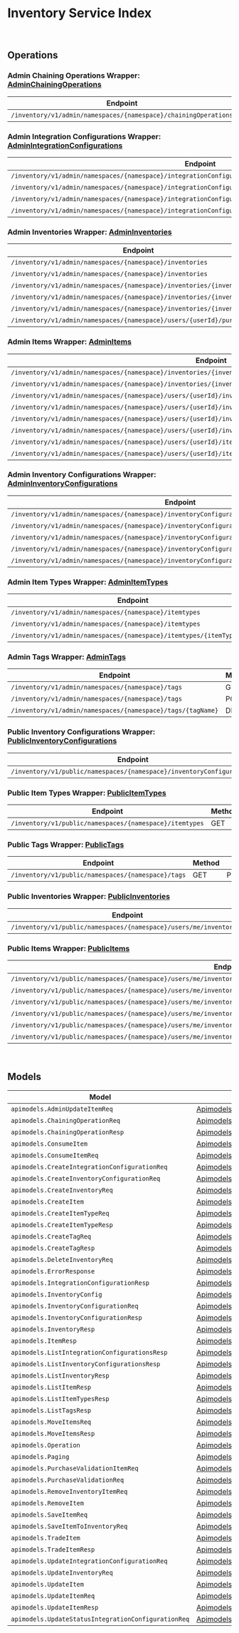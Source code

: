 [//]: # (Code generated. DO NOT EDIT.)

# Inventory Service Index

&nbsp;

## Operations

### Admin Chaining Operations Wrapper:  [AdminChainingOperations](../../src/main/java/net/accelbyte/sdk/api/inventory/wrappers/AdminChainingOperations.java)
| Endpoint | Method | ID | Class | Example |
|---|---|---|---|---|
| `/inventory/v1/admin/namespaces/{namespace}/chainingOperations` | POST | AdminCreateChainingOperations | [AdminCreateChainingOperations](../../src/main/java/net/accelbyte/sdk/api/inventory/operations/admin_chaining_operations/AdminCreateChainingOperations.java) | [AdminCreateChainingOperations](../../samples/cli/src/main/java/net/accelbyte/sdk/cli/api/inventory/admin_chaining_operations/AdminCreateChainingOperations.java) |

### Admin Integration Configurations Wrapper:  [AdminIntegrationConfigurations](../../src/main/java/net/accelbyte/sdk/api/inventory/wrappers/AdminIntegrationConfigurations.java)
| Endpoint | Method | ID | Class | Example |
|---|---|---|---|---|
| `/inventory/v1/admin/namespaces/{namespace}/integrationConfigurations` | GET | AdminListIntegrationConfigurations | [AdminListIntegrationConfigurations](../../src/main/java/net/accelbyte/sdk/api/inventory/operations/admin_integration_configurations/AdminListIntegrationConfigurations.java) | [AdminListIntegrationConfigurations](../../samples/cli/src/main/java/net/accelbyte/sdk/cli/api/inventory/admin_integration_configurations/AdminListIntegrationConfigurations.java) |
| `/inventory/v1/admin/namespaces/{namespace}/integrationConfigurations` | POST | AdminCreateIntegrationConfiguration | [AdminCreateIntegrationConfiguration](../../src/main/java/net/accelbyte/sdk/api/inventory/operations/admin_integration_configurations/AdminCreateIntegrationConfiguration.java) | [AdminCreateIntegrationConfiguration](../../samples/cli/src/main/java/net/accelbyte/sdk/cli/api/inventory/admin_integration_configurations/AdminCreateIntegrationConfiguration.java) |
| `/inventory/v1/admin/namespaces/{namespace}/integrationConfigurations/{integrationConfigurationId}` | PUT | AdminUpdateIntegrationConfiguration | [AdminUpdateIntegrationConfiguration](../../src/main/java/net/accelbyte/sdk/api/inventory/operations/admin_integration_configurations/AdminUpdateIntegrationConfiguration.java) | [AdminUpdateIntegrationConfiguration](../../samples/cli/src/main/java/net/accelbyte/sdk/cli/api/inventory/admin_integration_configurations/AdminUpdateIntegrationConfiguration.java) |
| `/inventory/v1/admin/namespaces/{namespace}/integrationConfigurations/{integrationConfigurationId}/status` | PUT | AdminUpdateStatusIntegrationConfiguration | [AdminUpdateStatusIntegrationConfiguration](../../src/main/java/net/accelbyte/sdk/api/inventory/operations/admin_integration_configurations/AdminUpdateStatusIntegrationConfiguration.java) | [AdminUpdateStatusIntegrationConfiguration](../../samples/cli/src/main/java/net/accelbyte/sdk/cli/api/inventory/admin_integration_configurations/AdminUpdateStatusIntegrationConfiguration.java) |

### Admin Inventories Wrapper:  [AdminInventories](../../src/main/java/net/accelbyte/sdk/api/inventory/wrappers/AdminInventories.java)
| Endpoint | Method | ID | Class | Example |
|---|---|---|---|---|
| `/inventory/v1/admin/namespaces/{namespace}/inventories` | GET | AdminListInventories | [AdminListInventories](../../src/main/java/net/accelbyte/sdk/api/inventory/operations/admin_inventories/AdminListInventories.java) | [AdminListInventories](../../samples/cli/src/main/java/net/accelbyte/sdk/cli/api/inventory/admin_inventories/AdminListInventories.java) |
| `/inventory/v1/admin/namespaces/{namespace}/inventories` | POST | AdminCreateInventory | [AdminCreateInventory](../../src/main/java/net/accelbyte/sdk/api/inventory/operations/admin_inventories/AdminCreateInventory.java) | [AdminCreateInventory](../../samples/cli/src/main/java/net/accelbyte/sdk/cli/api/inventory/admin_inventories/AdminCreateInventory.java) |
| `/inventory/v1/admin/namespaces/{namespace}/inventories/{inventoryId}` | GET | AdminGetInventory | [AdminGetInventory](../../src/main/java/net/accelbyte/sdk/api/inventory/operations/admin_inventories/AdminGetInventory.java) | [AdminGetInventory](../../samples/cli/src/main/java/net/accelbyte/sdk/cli/api/inventory/admin_inventories/AdminGetInventory.java) |
| `/inventory/v1/admin/namespaces/{namespace}/inventories/{inventoryId}` | PUT | AdminUpdateInventory | [AdminUpdateInventory](../../src/main/java/net/accelbyte/sdk/api/inventory/operations/admin_inventories/AdminUpdateInventory.java) | [AdminUpdateInventory](../../samples/cli/src/main/java/net/accelbyte/sdk/cli/api/inventory/admin_inventories/AdminUpdateInventory.java) |
| `/inventory/v1/admin/namespaces/{namespace}/inventories/{inventoryId}` | DELETE | DeleteInventory | [DeleteInventory](../../src/main/java/net/accelbyte/sdk/api/inventory/operations/admin_inventories/DeleteInventory.java) | [DeleteInventory](../../samples/cli/src/main/java/net/accelbyte/sdk/cli/api/inventory/admin_inventories/DeleteInventory.java) |
| `/inventory/v1/admin/namespaces/{namespace}/users/{userId}/purchaseable` | POST | AdminPurchasable | [AdminPurchasable](../../src/main/java/net/accelbyte/sdk/api/inventory/operations/admin_inventories/AdminPurchasable.java) | [AdminPurchasable](../../samples/cli/src/main/java/net/accelbyte/sdk/cli/api/inventory/admin_inventories/AdminPurchasable.java) |

### Admin Items Wrapper:  [AdminItems](../../src/main/java/net/accelbyte/sdk/api/inventory/wrappers/AdminItems.java)
| Endpoint | Method | ID | Class | Example |
|---|---|---|---|---|
| `/inventory/v1/admin/namespaces/{namespace}/inventories/{inventoryId}/items` | GET | AdminListItems | [AdminListItems](../../src/main/java/net/accelbyte/sdk/api/inventory/operations/admin_items/AdminListItems.java) | [AdminListItems](../../samples/cli/src/main/java/net/accelbyte/sdk/cli/api/inventory/admin_items/AdminListItems.java) |
| `/inventory/v1/admin/namespaces/{namespace}/inventories/{inventoryId}/slots/{slotId}/sourceItems/{sourceItemId}` | GET | AdminGetInventoryItem | [AdminGetInventoryItem](../../src/main/java/net/accelbyte/sdk/api/inventory/operations/admin_items/AdminGetInventoryItem.java) | [AdminGetInventoryItem](../../samples/cli/src/main/java/net/accelbyte/sdk/cli/api/inventory/admin_items/AdminGetInventoryItem.java) |
| `/inventory/v1/admin/namespaces/{namespace}/users/{userId}/inventories/{inventoryId}/consume` | POST | AdminConsumeUserItem | [AdminConsumeUserItem](../../src/main/java/net/accelbyte/sdk/api/inventory/operations/admin_items/AdminConsumeUserItem.java) | [AdminConsumeUserItem](../../samples/cli/src/main/java/net/accelbyte/sdk/cli/api/inventory/admin_items/AdminConsumeUserItem.java) |
| `/inventory/v1/admin/namespaces/{namespace}/users/{userId}/inventories/{inventoryId}/items` | PUT | AdminBulkUpdateMyItems | [AdminBulkUpdateMyItems](../../src/main/java/net/accelbyte/sdk/api/inventory/operations/admin_items/AdminBulkUpdateMyItems.java) | [AdminBulkUpdateMyItems](../../samples/cli/src/main/java/net/accelbyte/sdk/cli/api/inventory/admin_items/AdminBulkUpdateMyItems.java) |
| `/inventory/v1/admin/namespaces/{namespace}/users/{userId}/inventories/{inventoryId}/items` | POST | AdminSaveItemToInventory | [AdminSaveItemToInventory](../../src/main/java/net/accelbyte/sdk/api/inventory/operations/admin_items/AdminSaveItemToInventory.java) | [AdminSaveItemToInventory](../../samples/cli/src/main/java/net/accelbyte/sdk/cli/api/inventory/admin_items/AdminSaveItemToInventory.java) |
| `/inventory/v1/admin/namespaces/{namespace}/users/{userId}/inventories/{inventoryId}/items` | DELETE | AdminBulkRemoveItems | [AdminBulkRemoveItems](../../src/main/java/net/accelbyte/sdk/api/inventory/operations/admin_items/AdminBulkRemoveItems.java) | [AdminBulkRemoveItems](../../samples/cli/src/main/java/net/accelbyte/sdk/cli/api/inventory/admin_items/AdminBulkRemoveItems.java) |
| `/inventory/v1/admin/namespaces/{namespace}/users/{userId}/items` | POST | AdminSaveItem | [AdminSaveItem](../../src/main/java/net/accelbyte/sdk/api/inventory/operations/admin_items/AdminSaveItem.java) | [AdminSaveItem](../../samples/cli/src/main/java/net/accelbyte/sdk/cli/api/inventory/admin_items/AdminSaveItem.java) |
| `/inventory/v1/admin/namespaces/{namespace}/users/{userId}/items/entitlements/sync` | PUT | AdminSyncUserEntitlements | [AdminSyncUserEntitlements](../../src/main/java/net/accelbyte/sdk/api/inventory/operations/admin_items/AdminSyncUserEntitlements.java) | [AdminSyncUserEntitlements](../../samples/cli/src/main/java/net/accelbyte/sdk/cli/api/inventory/admin_items/AdminSyncUserEntitlements.java) |

### Admin Inventory Configurations Wrapper:  [AdminInventoryConfigurations](../../src/main/java/net/accelbyte/sdk/api/inventory/wrappers/AdminInventoryConfigurations.java)
| Endpoint | Method | ID | Class | Example |
|---|---|---|---|---|
| `/inventory/v1/admin/namespaces/{namespace}/inventoryConfigurations` | GET | AdminListInventoryConfigurations | [AdminListInventoryConfigurations](../../src/main/java/net/accelbyte/sdk/api/inventory/operations/admin_inventory_configurations/AdminListInventoryConfigurations.java) | [AdminListInventoryConfigurations](../../samples/cli/src/main/java/net/accelbyte/sdk/cli/api/inventory/admin_inventory_configurations/AdminListInventoryConfigurations.java) |
| `/inventory/v1/admin/namespaces/{namespace}/inventoryConfigurations` | POST | AdminCreateInventoryConfiguration | [AdminCreateInventoryConfiguration](../../src/main/java/net/accelbyte/sdk/api/inventory/operations/admin_inventory_configurations/AdminCreateInventoryConfiguration.java) | [AdminCreateInventoryConfiguration](../../samples/cli/src/main/java/net/accelbyte/sdk/cli/api/inventory/admin_inventory_configurations/AdminCreateInventoryConfiguration.java) |
| `/inventory/v1/admin/namespaces/{namespace}/inventoryConfigurations/{inventoryConfigurationId}` | GET | AdminGetInventoryConfiguration | [AdminGetInventoryConfiguration](../../src/main/java/net/accelbyte/sdk/api/inventory/operations/admin_inventory_configurations/AdminGetInventoryConfiguration.java) | [AdminGetInventoryConfiguration](../../samples/cli/src/main/java/net/accelbyte/sdk/cli/api/inventory/admin_inventory_configurations/AdminGetInventoryConfiguration.java) |
| `/inventory/v1/admin/namespaces/{namespace}/inventoryConfigurations/{inventoryConfigurationId}` | PUT | AdminUpdateInventoryConfiguration | [AdminUpdateInventoryConfiguration](../../src/main/java/net/accelbyte/sdk/api/inventory/operations/admin_inventory_configurations/AdminUpdateInventoryConfiguration.java) | [AdminUpdateInventoryConfiguration](../../samples/cli/src/main/java/net/accelbyte/sdk/cli/api/inventory/admin_inventory_configurations/AdminUpdateInventoryConfiguration.java) |
| `/inventory/v1/admin/namespaces/{namespace}/inventoryConfigurations/{inventoryConfigurationId}` | DELETE | AdminDeleteInventoryConfiguration | [AdminDeleteInventoryConfiguration](../../src/main/java/net/accelbyte/sdk/api/inventory/operations/admin_inventory_configurations/AdminDeleteInventoryConfiguration.java) | [AdminDeleteInventoryConfiguration](../../samples/cli/src/main/java/net/accelbyte/sdk/cli/api/inventory/admin_inventory_configurations/AdminDeleteInventoryConfiguration.java) |

### Admin Item Types Wrapper:  [AdminItemTypes](../../src/main/java/net/accelbyte/sdk/api/inventory/wrappers/AdminItemTypes.java)
| Endpoint | Method | ID | Class | Example |
|---|---|---|---|---|
| `/inventory/v1/admin/namespaces/{namespace}/itemtypes` | GET | AdminListItemTypes | [AdminListItemTypes](../../src/main/java/net/accelbyte/sdk/api/inventory/operations/admin_item_types/AdminListItemTypes.java) | [AdminListItemTypes](../../samples/cli/src/main/java/net/accelbyte/sdk/cli/api/inventory/admin_item_types/AdminListItemTypes.java) |
| `/inventory/v1/admin/namespaces/{namespace}/itemtypes` | POST | AdminCreateItemType | [AdminCreateItemType](../../src/main/java/net/accelbyte/sdk/api/inventory/operations/admin_item_types/AdminCreateItemType.java) | [AdminCreateItemType](../../samples/cli/src/main/java/net/accelbyte/sdk/cli/api/inventory/admin_item_types/AdminCreateItemType.java) |
| `/inventory/v1/admin/namespaces/{namespace}/itemtypes/{itemTypeName}` | DELETE | AdminDeleteItemType | [AdminDeleteItemType](../../src/main/java/net/accelbyte/sdk/api/inventory/operations/admin_item_types/AdminDeleteItemType.java) | [AdminDeleteItemType](../../samples/cli/src/main/java/net/accelbyte/sdk/cli/api/inventory/admin_item_types/AdminDeleteItemType.java) |

### Admin Tags Wrapper:  [AdminTags](../../src/main/java/net/accelbyte/sdk/api/inventory/wrappers/AdminTags.java)
| Endpoint | Method | ID | Class | Example |
|---|---|---|---|---|
| `/inventory/v1/admin/namespaces/{namespace}/tags` | GET | AdminListTags | [AdminListTags](../../src/main/java/net/accelbyte/sdk/api/inventory/operations/admin_tags/AdminListTags.java) | [AdminListTags](../../samples/cli/src/main/java/net/accelbyte/sdk/cli/api/inventory/admin_tags/AdminListTags.java) |
| `/inventory/v1/admin/namespaces/{namespace}/tags` | POST | AdminCreateTag | [AdminCreateTag](../../src/main/java/net/accelbyte/sdk/api/inventory/operations/admin_tags/AdminCreateTag.java) | [AdminCreateTag](../../samples/cli/src/main/java/net/accelbyte/sdk/cli/api/inventory/admin_tags/AdminCreateTag.java) |
| `/inventory/v1/admin/namespaces/{namespace}/tags/{tagName}` | DELETE | AdminDeleteTag | [AdminDeleteTag](../../src/main/java/net/accelbyte/sdk/api/inventory/operations/admin_tags/AdminDeleteTag.java) | [AdminDeleteTag](../../samples/cli/src/main/java/net/accelbyte/sdk/cli/api/inventory/admin_tags/AdminDeleteTag.java) |

### Public Inventory Configurations Wrapper:  [PublicInventoryConfigurations](../../src/main/java/net/accelbyte/sdk/api/inventory/wrappers/PublicInventoryConfigurations.java)
| Endpoint | Method | ID | Class | Example |
|---|---|---|---|---|
| `/inventory/v1/public/namespaces/{namespace}/inventoryConfigurations` | GET | PublicListInventoryConfigurations | [PublicListInventoryConfigurations](../../src/main/java/net/accelbyte/sdk/api/inventory/operations/public_inventory_configurations/PublicListInventoryConfigurations.java) | [PublicListInventoryConfigurations](../../samples/cli/src/main/java/net/accelbyte/sdk/cli/api/inventory/public_inventory_configurations/PublicListInventoryConfigurations.java) |

### Public Item Types Wrapper:  [PublicItemTypes](../../src/main/java/net/accelbyte/sdk/api/inventory/wrappers/PublicItemTypes.java)
| Endpoint | Method | ID | Class | Example |
|---|---|---|---|---|
| `/inventory/v1/public/namespaces/{namespace}/itemtypes` | GET | PublicListItemTypes | [PublicListItemTypes](../../src/main/java/net/accelbyte/sdk/api/inventory/operations/public_item_types/PublicListItemTypes.java) | [PublicListItemTypes](../../samples/cli/src/main/java/net/accelbyte/sdk/cli/api/inventory/public_item_types/PublicListItemTypes.java) |

### Public Tags Wrapper:  [PublicTags](../../src/main/java/net/accelbyte/sdk/api/inventory/wrappers/PublicTags.java)
| Endpoint | Method | ID | Class | Example |
|---|---|---|---|---|
| `/inventory/v1/public/namespaces/{namespace}/tags` | GET | PublicListTags | [PublicListTags](../../src/main/java/net/accelbyte/sdk/api/inventory/operations/public_tags/PublicListTags.java) | [PublicListTags](../../samples/cli/src/main/java/net/accelbyte/sdk/cli/api/inventory/public_tags/PublicListTags.java) |

### Public Inventories Wrapper:  [PublicInventories](../../src/main/java/net/accelbyte/sdk/api/inventory/wrappers/PublicInventories.java)
| Endpoint | Method | ID | Class | Example |
|---|---|---|---|---|
| `/inventory/v1/public/namespaces/{namespace}/users/me/inventories` | GET | PublicListInventories | [PublicListInventories](../../src/main/java/net/accelbyte/sdk/api/inventory/operations/public_inventories/PublicListInventories.java) | [PublicListInventories](../../samples/cli/src/main/java/net/accelbyte/sdk/cli/api/inventory/public_inventories/PublicListInventories.java) |

### Public Items Wrapper:  [PublicItems](../../src/main/java/net/accelbyte/sdk/api/inventory/wrappers/PublicItems.java)
| Endpoint | Method | ID | Class | Example |
|---|---|---|---|---|
| `/inventory/v1/public/namespaces/{namespace}/users/me/inventories/{inventoryId}/consume` | POST | PublicConsumeMyItem | [PublicConsumeMyItem](../../src/main/java/net/accelbyte/sdk/api/inventory/operations/public_items/PublicConsumeMyItem.java) | [PublicConsumeMyItem](../../samples/cli/src/main/java/net/accelbyte/sdk/cli/api/inventory/public_items/PublicConsumeMyItem.java) |
| `/inventory/v1/public/namespaces/{namespace}/users/me/inventories/{inventoryId}/items` | GET | PublicListItems | [PublicListItems](../../src/main/java/net/accelbyte/sdk/api/inventory/operations/public_items/PublicListItems.java) | [PublicListItems](../../samples/cli/src/main/java/net/accelbyte/sdk/cli/api/inventory/public_items/PublicListItems.java) |
| `/inventory/v1/public/namespaces/{namespace}/users/me/inventories/{inventoryId}/items` | PUT | PublicBulkUpdateMyItems | [PublicBulkUpdateMyItems](../../src/main/java/net/accelbyte/sdk/api/inventory/operations/public_items/PublicBulkUpdateMyItems.java) | [PublicBulkUpdateMyItems](../../samples/cli/src/main/java/net/accelbyte/sdk/cli/api/inventory/public_items/PublicBulkUpdateMyItems.java) |
| `/inventory/v1/public/namespaces/{namespace}/users/me/inventories/{inventoryId}/items` | DELETE | PublicBulkRemoveMyItems | [PublicBulkRemoveMyItems](../../src/main/java/net/accelbyte/sdk/api/inventory/operations/public_items/PublicBulkRemoveMyItems.java) | [PublicBulkRemoveMyItems](../../samples/cli/src/main/java/net/accelbyte/sdk/cli/api/inventory/public_items/PublicBulkRemoveMyItems.java) |
| `/inventory/v1/public/namespaces/{namespace}/users/me/inventories/{inventoryId}/items/movement` | POST | PublicMoveMyItems | [PublicMoveMyItems](../../src/main/java/net/accelbyte/sdk/api/inventory/operations/public_items/PublicMoveMyItems.java) | [PublicMoveMyItems](../../samples/cli/src/main/java/net/accelbyte/sdk/cli/api/inventory/public_items/PublicMoveMyItems.java) |
| `/inventory/v1/public/namespaces/{namespace}/users/me/inventories/{inventoryId}/slots/{slotId}/sourceItems/{sourceItemId}` | GET | PublicGetItem | [PublicGetItem](../../src/main/java/net/accelbyte/sdk/api/inventory/operations/public_items/PublicGetItem.java) | [PublicGetItem](../../samples/cli/src/main/java/net/accelbyte/sdk/cli/api/inventory/public_items/PublicGetItem.java) |


&nbsp;

## Models

| Model | Class |
|---|---|
| `apimodels.AdminUpdateItemReq` | [ApimodelsAdminUpdateItemReq](../../src/main/java/net/accelbyte/sdk/api/inventory/models/ApimodelsAdminUpdateItemReq.java) |
| `apimodels.ChainingOperationReq` | [ApimodelsChainingOperationReq](../../src/main/java/net/accelbyte/sdk/api/inventory/models/ApimodelsChainingOperationReq.java) |
| `apimodels.ChainingOperationResp` | [ApimodelsChainingOperationResp](../../src/main/java/net/accelbyte/sdk/api/inventory/models/ApimodelsChainingOperationResp.java) |
| `apimodels.ConsumeItem` | [ApimodelsConsumeItem](../../src/main/java/net/accelbyte/sdk/api/inventory/models/ApimodelsConsumeItem.java) |
| `apimodels.ConsumeItemReq` | [ApimodelsConsumeItemReq](../../src/main/java/net/accelbyte/sdk/api/inventory/models/ApimodelsConsumeItemReq.java) |
| `apimodels.CreateIntegrationConfigurationReq` | [ApimodelsCreateIntegrationConfigurationReq](../../src/main/java/net/accelbyte/sdk/api/inventory/models/ApimodelsCreateIntegrationConfigurationReq.java) |
| `apimodels.CreateInventoryConfigurationReq` | [ApimodelsCreateInventoryConfigurationReq](../../src/main/java/net/accelbyte/sdk/api/inventory/models/ApimodelsCreateInventoryConfigurationReq.java) |
| `apimodels.CreateInventoryReq` | [ApimodelsCreateInventoryReq](../../src/main/java/net/accelbyte/sdk/api/inventory/models/ApimodelsCreateInventoryReq.java) |
| `apimodels.CreateItem` | [ApimodelsCreateItem](../../src/main/java/net/accelbyte/sdk/api/inventory/models/ApimodelsCreateItem.java) |
| `apimodels.CreateItemTypeReq` | [ApimodelsCreateItemTypeReq](../../src/main/java/net/accelbyte/sdk/api/inventory/models/ApimodelsCreateItemTypeReq.java) |
| `apimodels.CreateItemTypeResp` | [ApimodelsCreateItemTypeResp](../../src/main/java/net/accelbyte/sdk/api/inventory/models/ApimodelsCreateItemTypeResp.java) |
| `apimodels.CreateTagReq` | [ApimodelsCreateTagReq](../../src/main/java/net/accelbyte/sdk/api/inventory/models/ApimodelsCreateTagReq.java) |
| `apimodels.CreateTagResp` | [ApimodelsCreateTagResp](../../src/main/java/net/accelbyte/sdk/api/inventory/models/ApimodelsCreateTagResp.java) |
| `apimodels.DeleteInventoryReq` | [ApimodelsDeleteInventoryReq](../../src/main/java/net/accelbyte/sdk/api/inventory/models/ApimodelsDeleteInventoryReq.java) |
| `apimodels.ErrorResponse` | [ApimodelsErrorResponse](../../src/main/java/net/accelbyte/sdk/api/inventory/models/ApimodelsErrorResponse.java) |
| `apimodels.IntegrationConfigurationResp` | [ApimodelsIntegrationConfigurationResp](../../src/main/java/net/accelbyte/sdk/api/inventory/models/ApimodelsIntegrationConfigurationResp.java) |
| `apimodels.InventoryConfig` | [ApimodelsInventoryConfig](../../src/main/java/net/accelbyte/sdk/api/inventory/models/ApimodelsInventoryConfig.java) |
| `apimodels.InventoryConfigurationReq` | [ApimodelsInventoryConfigurationReq](../../src/main/java/net/accelbyte/sdk/api/inventory/models/ApimodelsInventoryConfigurationReq.java) |
| `apimodels.InventoryConfigurationResp` | [ApimodelsInventoryConfigurationResp](../../src/main/java/net/accelbyte/sdk/api/inventory/models/ApimodelsInventoryConfigurationResp.java) |
| `apimodels.InventoryResp` | [ApimodelsInventoryResp](../../src/main/java/net/accelbyte/sdk/api/inventory/models/ApimodelsInventoryResp.java) |
| `apimodels.ItemResp` | [ApimodelsItemResp](../../src/main/java/net/accelbyte/sdk/api/inventory/models/ApimodelsItemResp.java) |
| `apimodels.ListIntegrationConfigurationsResp` | [ApimodelsListIntegrationConfigurationsResp](../../src/main/java/net/accelbyte/sdk/api/inventory/models/ApimodelsListIntegrationConfigurationsResp.java) |
| `apimodels.ListInventoryConfigurationsResp` | [ApimodelsListInventoryConfigurationsResp](../../src/main/java/net/accelbyte/sdk/api/inventory/models/ApimodelsListInventoryConfigurationsResp.java) |
| `apimodels.ListInventoryResp` | [ApimodelsListInventoryResp](../../src/main/java/net/accelbyte/sdk/api/inventory/models/ApimodelsListInventoryResp.java) |
| `apimodels.ListItemResp` | [ApimodelsListItemResp](../../src/main/java/net/accelbyte/sdk/api/inventory/models/ApimodelsListItemResp.java) |
| `apimodels.ListItemTypesResp` | [ApimodelsListItemTypesResp](../../src/main/java/net/accelbyte/sdk/api/inventory/models/ApimodelsListItemTypesResp.java) |
| `apimodels.ListTagsResp` | [ApimodelsListTagsResp](../../src/main/java/net/accelbyte/sdk/api/inventory/models/ApimodelsListTagsResp.java) |
| `apimodels.MoveItemsReq` | [ApimodelsMoveItemsReq](../../src/main/java/net/accelbyte/sdk/api/inventory/models/ApimodelsMoveItemsReq.java) |
| `apimodels.MoveItemsResp` | [ApimodelsMoveItemsResp](../../src/main/java/net/accelbyte/sdk/api/inventory/models/ApimodelsMoveItemsResp.java) |
| `apimodels.Operation` | [ApimodelsOperation](../../src/main/java/net/accelbyte/sdk/api/inventory/models/ApimodelsOperation.java) |
| `apimodels.Paging` | [ApimodelsPaging](../../src/main/java/net/accelbyte/sdk/api/inventory/models/ApimodelsPaging.java) |
| `apimodels.PurchaseValidationItemReq` | [ApimodelsPurchaseValidationItemReq](../../src/main/java/net/accelbyte/sdk/api/inventory/models/ApimodelsPurchaseValidationItemReq.java) |
| `apimodels.PurchaseValidationReq` | [ApimodelsPurchaseValidationReq](../../src/main/java/net/accelbyte/sdk/api/inventory/models/ApimodelsPurchaseValidationReq.java) |
| `apimodels.RemoveInventoryItemReq` | [ApimodelsRemoveInventoryItemReq](../../src/main/java/net/accelbyte/sdk/api/inventory/models/ApimodelsRemoveInventoryItemReq.java) |
| `apimodels.RemoveItem` | [ApimodelsRemoveItem](../../src/main/java/net/accelbyte/sdk/api/inventory/models/ApimodelsRemoveItem.java) |
| `apimodels.SaveItemReq` | [ApimodelsSaveItemReq](../../src/main/java/net/accelbyte/sdk/api/inventory/models/ApimodelsSaveItemReq.java) |
| `apimodels.SaveItemToInventoryReq` | [ApimodelsSaveItemToInventoryReq](../../src/main/java/net/accelbyte/sdk/api/inventory/models/ApimodelsSaveItemToInventoryReq.java) |
| `apimodels.TradeItem` | [ApimodelsTradeItem](../../src/main/java/net/accelbyte/sdk/api/inventory/models/ApimodelsTradeItem.java) |
| `apimodels.TradeItemResp` | [ApimodelsTradeItemResp](../../src/main/java/net/accelbyte/sdk/api/inventory/models/ApimodelsTradeItemResp.java) |
| `apimodels.UpdateIntegrationConfigurationReq` | [ApimodelsUpdateIntegrationConfigurationReq](../../src/main/java/net/accelbyte/sdk/api/inventory/models/ApimodelsUpdateIntegrationConfigurationReq.java) |
| `apimodels.UpdateInventoryReq` | [ApimodelsUpdateInventoryReq](../../src/main/java/net/accelbyte/sdk/api/inventory/models/ApimodelsUpdateInventoryReq.java) |
| `apimodels.UpdateItem` | [ApimodelsUpdateItem](../../src/main/java/net/accelbyte/sdk/api/inventory/models/ApimodelsUpdateItem.java) |
| `apimodels.UpdateItemReq` | [ApimodelsUpdateItemReq](../../src/main/java/net/accelbyte/sdk/api/inventory/models/ApimodelsUpdateItemReq.java) |
| `apimodels.UpdateItemResp` | [ApimodelsUpdateItemResp](../../src/main/java/net/accelbyte/sdk/api/inventory/models/ApimodelsUpdateItemResp.java) |
| `apimodels.UpdateStatusIntegrationConfigurationReq` | [ApimodelsUpdateStatusIntegrationConfigurationReq](../../src/main/java/net/accelbyte/sdk/api/inventory/models/ApimodelsUpdateStatusIntegrationConfigurationReq.java) |
